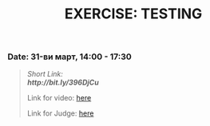 <h1 align="center">EXERCISE: TESTING</h1>
    <br>

<h3>Date: 31-ви март, 14:00 - 17:30</h3>

<blockquote>
    <p>
        <i>
            Short Link: <br> 
            <b>
                http://bit.ly/396DjCu
            </b> 
        </i>
    </p>
    <p>
        Link for video: 
        <a href="https://www.youtube.com/watch?time_continue=2&v=IvQ2a30c6X4&feature=emb_title"> here</a>
    </p>
        <p>
        Link for Judge: 
        <a href="https://judge.softuni.bg/Contests/Practice/Index/1949#0">here</a>
    </p>
</blockquote>
